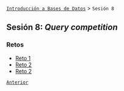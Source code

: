 [`Introducción a Bases de Datos`](../README.md) > `Sesión 8`

## Sesión 8: *Query competition*

### Retos
- [Reto 1](Reto-01.md)
- [Reto 2](Reto-02.md)
- [Reto 2](Reto-03.md)


[`Anterior`](../Sesion-07/README.md)
